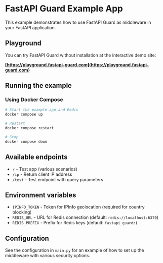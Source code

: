 # FastAPI Guard Example App

This example demonstrates how to use FastAPI Guard as middleware in your FastAPI application.

## Playground

You can try FastAPI Guard without installation at the interactive demo site:

**[https://playground.fastapi-guard.com](https://playground.fastapi-guard.com)**

## Running the example

### Using Docker Compose

```bash
# Start the example app and Redis
docker compose up

# Restart
docker compose restart

# Stop
docker compose down
```

## Available endpoints

- `/` - Test app (various scenarios)
- `/ip` - Return client IP address
- `/test` - Test endpoint with query parameters

## Environment variables

- `IPINFO_TOKEN` - Token for IPInfo geolocation (required for country blocking)
- `REDIS_URL` - URL for Redis connection (default: `redis://localhost:6379`)
- `REDIS_PREFIX` - Prefix for Redis keys (default: `fastapi_guard:`)

## Configuration

See the configuration in `main.py` for an example of how to set up the middleware with various security options.